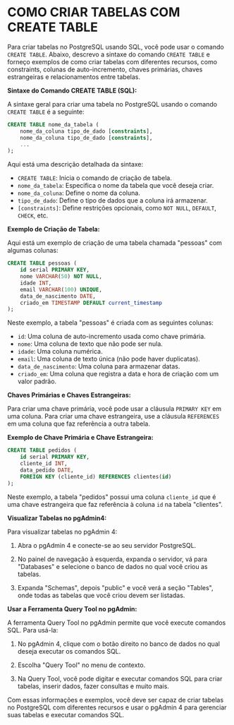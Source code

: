 # COMO CRIAR TABELAS COM CREATE TABLE
Para criar tabelas no PostgreSQL usando SQL, você pode usar o comando `CREATE TABLE`. Abaixo, descrevo a sintaxe do comando `CREATE TABLE` e forneço exemplos de como criar tabelas com diferentes recursos, como constraints, colunas de auto-incremento, chaves primárias, chaves estrangeiras e relacionamentos entre tabelas.

**Sintaxe do Comando CREATE TABLE (SQL):**

A sintaxe geral para criar uma tabela no PostgreSQL usando o comando `CREATE TABLE` é a seguinte:

```sql
CREATE TABLE nome_da_tabela (
    nome_da_coluna tipo_de_dado [constraints],
    nome_da_coluna tipo_de_dado [constraints],
    ...
);
```

Aqui está uma descrição detalhada da sintaxe:

- `CREATE TABLE`: Inicia o comando de criação de tabela.
- `nome_da_tabela`: Especifica o nome da tabela que você deseja criar.
- `nome_da_coluna`: Define o nome da coluna.
- `tipo_de_dado`: Define o tipo de dados que a coluna irá armazenar.
- `[constraints]`: Define restrições opcionais, como `NOT NULL`, `DEFAULT`, `CHECK`, etc.

**Exemplo de Criação de Tabela:**

Aqui está um exemplo de criação de uma tabela chamada "pessoas" com algumas colunas:

```sql
CREATE TABLE pessoas (
    id serial PRIMARY KEY,
    nome VARCHAR(50) NOT NULL,
    idade INT,
    email VARCHAR(100) UNIQUE,
    data_de_nascimento DATE,
    criado_em TIMESTAMP DEFAULT current_timestamp
);
```

Neste exemplo, a tabela "pessoas" é criada com as seguintes colunas:

- `id`: Uma coluna de auto-incremento usada como chave primária.
- `nome`: Uma coluna de texto que não pode ser nula.
- `idade`: Uma coluna numérica.
- `email`: Uma coluna de texto única (não pode haver duplicatas).
- `data_de_nascimento`: Uma coluna para armazenar datas.
- `criado_em`: Uma coluna que registra a data e hora de criação com um valor padrão.

**Chaves Primárias e Chaves Estrangeiras:**

Para criar uma chave primária, você pode usar a cláusula `PRIMARY KEY` em uma coluna. Para criar uma chave estrangeira, use a cláusula `REFERENCES` em uma coluna que faz referência a outra tabela.

**Exemplo de Chave Primária e Chave Estrangeira:**

```sql
CREATE TABLE pedidos (
    id serial PRIMARY KEY,
    cliente_id INT,
    data_pedido DATE,
    FOREIGN KEY (cliente_id) REFERENCES clientes(id)
);
```

Neste exemplo, a tabela "pedidos" possui uma coluna `cliente_id` que é uma chave estrangeira que faz referência à coluna `id` na tabela "clientes".

**Visualizar Tabelas no pgAdmin4:**

Para visualizar tabelas no pgAdmin 4:

1. Abra o pgAdmin 4 e conecte-se ao seu servidor PostgreSQL.

2. No painel de navegação à esquerda, expanda o servidor, vá para "Databases" e selecione o banco de dados no qual você criou as tabelas.

3. Expanda "Schemas", depois "public" e você verá a seção "Tables", onde todas as tabelas que você criou devem ser listadas.

**Usar a Ferramenta Query Tool no pgAdmin:**

A ferramenta Query Tool no pgAdmin permite que você execute comandos SQL. Para usá-la:

1. No pgAdmin 4, clique com o botão direito no banco de dados no qual deseja executar os comandos SQL.

2. Escolha "Query Tool" no menu de contexto.

3. Na Query Tool, você pode digitar e executar comandos SQL para criar tabelas, inserir dados, fazer consultas e muito mais.

Com essas informações e exemplos, você deve ser capaz de criar tabelas no PostgreSQL com diferentes recursos e usar o pgAdmin 4 para gerenciar suas tabelas e executar comandos SQL.